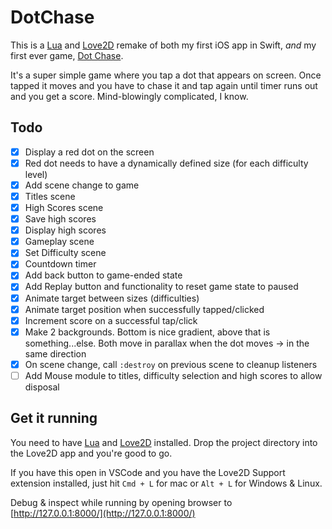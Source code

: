 # DotChase

This is a [Lua](https://www.lua.org/) and [Love2D](https://love2d.org/) remake of both my first iOS app in Swift, _and_ my first ever game, [Dot Chase](https://apps.apple.com/us/app/dot-chase/id1162110253).

It's a super simple game where you tap a dot that appears on screen. Once tapped it moves and you have to chase it and tap again until timer runs out and you get a score. Mind-blowingly complicated, I know.

## Todo

- [x] Display a red dot on the screen
- [x] Red dot needs to have a dynamically defined size (for each difficulty level)
- [x] Add scene change to game
- [x] Titles scene
- [x] High Scores scene
- [x] Save high scores
- [x] Display high scores
- [x] Gameplay scene
- [x] Set Difficulty scene
- [x] Countdown timer
- [x] Add back button to game-ended state
- [x] Add Replay button and functionality to reset game state to paused
- [x] Animate target between sizes (difficulties)
- [x] Animate target position when successfully tapped/clicked
- [x] Increment score on a successful tap/click
- [x] Make 2 backgrounds. Bottom is nice gradient, above that is something...else. Both move in parallax when the dot moves -> in the same direction
- [x] On scene change, call `:destroy` on previous scene to cleanup listeners
- [ ] Add Mouse module to titles, difficulty selection and high scores to allow disposal

## Get it running

You need to have [Lua](https://www.lua.org/) and [Love2D](https://love2d.org/) installed. Drop the project directory into the Love2D app and you're good to go.

If you have this open in VSCode and you have the Love2D Support extension installed, just hit `Cmd + L` for mac or `Alt + L` for Windows & Linux.

Debug & inspect while running  by opening browser to [http://127.0.0.1:8000/](http://127.0.0.1:8000/)
